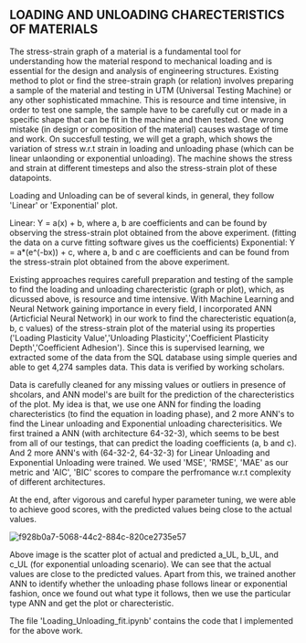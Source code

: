 ## LOADING AND UNLOADING CHARECTERISTICS OF MATERIALS

 The stress-strain graph of a material is a fundamental tool for understanding how the material respond to mechanical loading and is essential for the design and analysis of engineering structures. Existing method to plot or find the stree-strain graph (or relation) involves preparing a sample of the material and testing in UTM (Universal Testing Machine) or any other sophisticated mmachine. This is resource and time intensive, in order to test one sample, the sample have to be carefully cut or made in a specific shape that can be fit in the machine and then tested. One wrong mistake (in design or composition of the material) causes wastage of time and work. On succesfull testing, we will get a graph, which shows the variation of stress w.r.t strain in loading and unloading phase (which can be linear unlaonding or exponential unloading). The machine shows the stress and strain at different timesteps and also the stress-strain plot of these datapoints.

 Loading and Unloading can be of several kinds, in general, they follow 'Linear' or 'Exponential' plot.

 Linear: Y = a(x) + b, where a, b are coefficients and can be found by observing the stress-strain plot obtained from the above experiment. (fitting the data on a curve fitting software gives us the coefficients)
 Exponential: Y = a*(e^(-bx)) + c, where a, b and c are coefficients and can be found from the stress-strain plot obtained from the above experiment.

Existing approaches requires carefull preparation and testing of the sample to find the loading and unloading charecteristic (graph or plot), which, as dicussed above, is resource and time intensive. With Machine Learning and Neural Network gaining importance in every field, I incorporated ANN (Articficial Neural Network) in our work to find the charecteristic equation(a, b, c values) of the stress-strain plot of the material using its properties ('Loading Plasticity Value','Unloading Plasticity','Coefficient Plasticity Depth','Coefficient Adhesion'). Since this is supervised learning, we extracted some of the data from the SQL database using simple queries and able to get 4,274 samples data. This data is verified by working scholars. 

Data is carefully cleaned for any missing values or outliers in presence of shcolars, and ANN model's are built for the prediction of the charecteristics of the plot. My idea is that, we use one ANN for finding the loading charecteristics (to find the equation in loading phase), and 2 more ANN's to find the Linear unloading and Exponential unloading charecterisitics. We first trained a ANN (with architecture 64-32-3), which seems to be best from all of our testings, that can predict the loading coefficients (a, b and c). And 2 more ANN's with (64-32-2, 64-32-3) for Linear Unloading and Exponential Unloading were trained. We used 'MSE', 'RMSE', 'MAE' as our metric and 'AIC', 'BIC' scores to compare the perfromance w.r.t complexity of different architectures.

At the end, after vigorous and careful hyper parameter tuning, we were able to achieve good scores, with the predicted values being close to the actual values.


![f928b0a7-5068-44c2-884c-820ce2735e57](https://github.com/pbt12/BTP-1-Prediction-of-Loading-and-Unloading-Charecteristics-/assets/74967927/04784127-447d-4651-af5b-4792a1e5a2d0)

Above image is the scatter plot of actual and predicted a_UL, b_UL, and c_UL (for exponential unloading scenario). We can see that the actual values are close to the predicted values. Apart from this, we trained another ANN to identify whether the unloading phase follows linear or exponential fashion, once we found out what type it follows, then we use the particular type ANN and get the plot or charecteristic.



The file 'Loading_Unloading_fit.ipynb' contains the code that I implemented for the above work.





